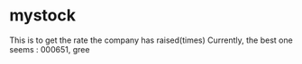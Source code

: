 # mystock
This is to get the rate the company has raised(times)
Currently, the best one seems : 000651, gree
